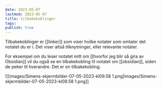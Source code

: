 ```yaml
---
date: 2023-05-07
lastmod: 2023-05-07
title: tilbakekoblinger
tags: 
publish: true
---
```


Tilbakekoblinger er [[linker]] som viser hvilke notater som omtaler det notatet du er i. Det viser altså tilknytninger, eller relevante notater.

For eksempel om du leser notatet mitt om [[hvorfor jeg blir så gira av Obsidian]] vil du også se en tilbakekobling til notatet om [[obsidian]], siden de peker til hverandre. Det er en tilbakekobling.

![[images/Simens-skjermbilder-07-05-2023-kl09.58 1.png|images/Simens-skjermbilder-07-05-2023-kl09.58 1.png]]
